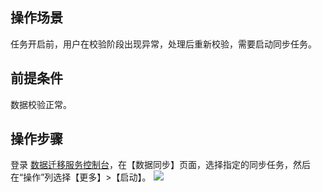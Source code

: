 ## 操作场景

任务开启前，用户在校验阶段出现异常，处理后重新校验，需要启动同步任务。

## 前提条件
数据校验正常。

## 操作步骤
登录 [数据迁移服务控制台](https://console.cloud.tencent.com/dts/migration)，在【数据同步】页面，选择指定的同步任务，然后在“操作”列选择【更多】>【启动】。
![](https://main.qcloudimg.com/raw/238069febf7fd102af47981016dc7318.png)

